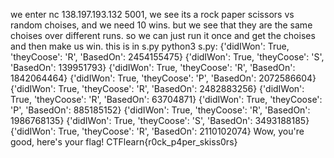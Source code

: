 we enter nc 138.197.193.132 5001,
we see its a rock paper scissors vs random choises, and we need 10 wins.
but we see that they are the same choises over different runs. so we can just run it once and get the choises and then make us win.
this is in s.py
python3 s.py:
{'didIWon': True, 'theyCoose': 'R', 'BasedOn': 2454155475}
{'didIWon': True, 'theyCoose': 'S', 'BasedOn': 139951793}
{'didIWon': True, 'theyCoose': 'R', 'BasedOn': 1842064464}
{'didIWon': True, 'theyCoose': 'P', 'BasedOn': 2072586604}
{'didIWon': True, 'theyCoose': 'R', 'BasedOn': 2482883256}
{'didIWon': True, 'theyCoose': 'R', 'BasedOn': 63704871}
{'didIWon': True, 'theyCoose': 'P', 'BasedOn': 885185152}
{'didIWon': True, 'theyCoose': 'R', 'BasedOn': 1986768135}
{'didIWon': True, 'theyCoose': 'S', 'BasedOn': 3493188185}
{'didIWon': True, 'theyCoose': 'R', 'BasedOn': 2110102074}
Wow, you're good, here's your flag!
CTFlearn{r0ck_p4per_skiss0rs}
